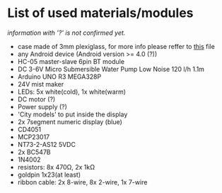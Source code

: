 # List of used materials/modules

*information with '?' is not confirmed yet.*

- case made of 3mm plexiglass, for more info please reffer to [this](https://github.com/disaderp/forecaster/blob/master/SCHEM/x.jpg) file
- any Android device (Android version >= 4.0 (?))
- HC-05 master-slave 6pin BT module
- DC 3-6V Micro Submersible Water Pump Low Noise 120 l/h 1.1m
- Arduino UNO R3 MEGA328P
- 24V mist maker
- LEDs: 5x white(cold), 1x white(warm)
- DC motor (?)
- Power supply (?)
- 'City models' to put inside the display
- 2x 7segment numeric display (blue)
- CD4051
- MCP23017
- NT73-2-AS12 5VDC
- 2x BC547B
- 1N4002
- resistors: 8x 470Ω, 2x 1kΩ
- goldpin 1x23(at least)
- ribbon cable: 2x 8-wire, 8x 2-wire, 1x 7-wire

